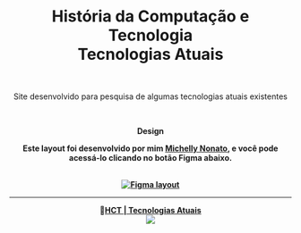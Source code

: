 <h1 align="center">
 História da Computação e Tecnologia
  <br>
  Tecnologias Atuais
</h1>

<div align="center">
<br/>
<p>Site desenvolvido para pesquisa de algumas tecnologias atuais existentes</p>
<br/>
  <p><strong>Design</srong></p>
<p>Este layout foi desenvolvido por mim <a href="https://www.linkedin.com/in/michelly-nonato/">Michelly Nonato</a>, e você pode acessá-lo clicando no botão Figma abaixo.</p>
<br>
<a href="https://www.figma.com/proto/7y04QePYH8fZVL9WE1Opaw/HCT?node-id=9%3A2">
  <img alt="Figma layout" src="https://img.shields.io/badge/figma%20-%236E40C9.svg?color=000000&style=for-the-badge&logo=figma&logoColor=dark-orange"/>
</a>
  <hr>
  🔗<a href="https://632c8eb6d825fd5e04bc9b40--illustrious-gumdrop-7a1c10.netlify.app/index.html#menu">HCT | Tecnologias Atuais</a>
  <br>
<img src="https://user-images.githubusercontent.com/101263547/191829781-bee8e587-0dbd-4174-9114-b0408689aa50.png">

<br>
<br>
</div>
